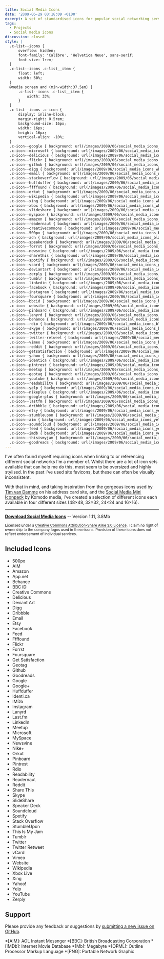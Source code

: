 ```yaml
---
title: Social Media Icons
date: '2009-06-29 00:18:09 +0100'
excerpt: A set of standardised icons for popular social networking services and tools.
tags:
  - Projects
  - Social media icons
discussion: closed
style: |
  .c-list--icons {
      overflow: hidden;
      font-family: 'Calibre', 'Helvetica Neue', sans-serif;
      font-size: 1rem;
  }
  .c-list--icons .c-list__item {
      float: left;
      width: 50%;
  }
  @media screen and (min-width:37.5em) {
      .c-list--icons .c-list__item {
          width: 33%;
      }
  }
  .c-list--icons .c-icon {
      display: inline-block;
      margin-right: 0.5rem;
      background-size: 16px;
      width: 16px;
      height: 16px;
      vertical-align: -10%;
  }
  .c-icon--google { background: url(/images/2009/06/social_media_icons_white_v1110.png) no-repeat 0 0;}
  .c-icon--microsoft { background: url(/images/2009/06/social_media_icons_white_v1110.png) no-repeat 0 -70px;}
  .c-icon--delicious { background: url(/images/2009/06/social_media_icons_white_v1110.png) no-repeat 0 -140px;}
  .c-icon--flickr { background: url(/images/2009/06/social_media_icons_white_v1110.png) no-repeat 0 -210px;}
  .c-icon--github { background: url(/images/2009/06/social_media_icons_white_v1110.png) no-repeat 0 -280px;}
  .c-icon--digg { background: url(/images/2009/06/social_media_icons_white_v1110.png) no-repeat 0 -350px;}
  .c-icon--email { background: url(/images/2009/06/social_media_icons_white_v1110.png) no-repeat 0 -420px;}
  .c-icon--stackoverflow { background: url(/images/2009/06/social_media_icons_white_v1110.png) no-repeat 0 -490px;}
  .c-icon--huffduffer { background: url(/images/2009/06/social_media_icons_white_v1110.png) no-repeat 0 -560px;}
  .c-icon--ffffound { background: url(/images/2009/06/social_media_icons_white_v1110.png) no-repeat 0 -630px;}
  .c-icon--orkut { background: url(/images/2009/06/social_media_icons_white_v1110.png) no-repeat 0 -700px;}
  .c-icon--wikipedia { background: url(/images/2009/06/social_media_icons_white_v1110.png) no-repeat 0 -770px;}
  .c-icon--xing { background: url(/images/2009/06/social_media_icons_white_v1110.png) no-repeat 0 -840px;}
  .c-icon--xbox { background: url(/images/2009/06/social_media_icons_white_v1110.png) no-repeat 0 -910px;}
  .c-icon--slideshare { background: url(/images/2009/06/social_media_icons_white_v1110.png) no-repeat 0 -980px;}
  .c-icon--myspace { background: url(/images/2009/06/social_media_icons_black_v1110.png) no-repeat 0 0;}
  .c-icon--amazon { background: url(/images/2009/06/social_media_icons_black_v1110.png) no-repeat 0 -70px;}
  .c-icon--readernaut { background: url(/images/2009/06/social_media_icons_black_v1110.png) no-repeat 0 -140px;}
  .c-icon--creativecommons { background: url(/images/2009/06/social_media_icons_black_v1110.png) no-repeat 0 -210px;}
  .c-icon--500px { background: url(/images/2009/06/social_media_icons_black_v1110.png) no-repeat 0 -280px;}
  .c-icon--adn { background: url(/images/2009/06/social_media_icons_black_v1110.png) no-repeat 0 -350px;}
  .c-icon--speakerdeck { background: url(/images/2009/06/social_media_icons_green_v1110.png) no-repeat 0 0;}
  .c-icon--forrst { background: url(/images/2009/06/social_media_icons_green_v1110.png) no-repeat 0 -70px;}
  .c-icon--newsvine { background: url(/images/2009/06/social_media_icons_green_v1110.png) no-repeat 0 -140px;}
  .c-icon--sharethis { background: url(/images/2009/06/social_media_icons_green_v1110.png) no-repeat 0 -210px;}
  .c-icon--spotify { background: url(/images/2009/06/social_media_icons_green_v1110.png) no-repeat 0 -280px;}
  .c-icon--vcard { background: url(/images/2009/06/social_media_icons_green_v1110.png) no-repeat 0 -350px;}
  .c-icon--deviantart { background: url(/images/2009/06/social_media_icons_green_v1110.png) no-repeat 0 -420px;}
  .c-icon--zerply { background: url(/images/2009/06/social_media_icons_green_v1110.png) no-repeat 0 -490px;}
  .c-icon--tumblr { background: url(/images/2009/06/social_media_icons_blue_v1110.png) no-repeat 0 0;}
  .c-icon--linkedin { background: url(/images/2009/06/social_media_icons_blue_v1110.png) no-repeat 0 -70px;}
  .c-icon--facebook { background: url(/images/2009/06/social_media_icons_blue_v1110.png) no-repeat 0 -140px;}
  .c-icon--instagram { background: url(/images/2009/06/social_media_icons_blue_v1110.png) no-repeat 0 -210px;}
  .c-icon--foursquare { background: url(/images/2009/06/social_media_icons_blue_v1110.png) no-repeat 0 -280px;}
  .c-icon--bbcid { background: url(/images/2009/06/social_media_icons_blue_v1110.png) no-repeat 0 -350px;}
  .c-icon--website { background: url(/images/2009/06/social_media_icons_blue_v1110.png) no-repeat 0 -420px;}
  .c-icon--pinboard { background: url(/images/2009/06/social_media_icons_blue_v1110.png) no-repeat 0 -490px;}
  .c-icon--lanyrd { background: url(/images/2009/06/social_media_icons_blue_v1110.png) no-repeat 0 -560px;}
  .c-icon--behance { background: url(/images/2009/06/social_media_icons_blue_v1110.png) no-repeat 0 -630px;}
  .c-icon--rdio { background: url(/images/2009/06/social_media_icons_blue_v1110.png) no-repeat 0 -700px;}
  .c-icon--skype { background: url(/images/2009/06/social_media_icons_blue_v1110.png) no-repeat 0 -770px;}
  .c-icon--twitter { background: url(/images/2009/06/social_media_icons_blue_v1110.png) no-repeat 0 -840px;}
  .c-icon--twitter-retweet { background: url(/images/2009/06/social_media_icons_blue_v1110.png) no-repeat 0 -910px;}
  .c-icon--vimeo { background: url(/images/2009/06/social_media_icons_blue_v1110.png) no-repeat 0 -980px;}
  .c-icon--reddit { background: url(/images/2009/06/social_media_icons_blue_v1110.png) no-repeat 0 -1050px;}
  .c-icon--getsatisfaction { background: url(/images/2009/06/social_media_icons_red_v1110.png) no-repeat 0 0px;}
  .c-icon--yahoo { background: url(/images/2009/06/social_media_icons_red_v1110.png) no-repeat 0 -70px;}
  .c-icon--identica { background: url(/images/2009/06/social_media_icons_red_v1110.png) no-repeat 0 -140px;}
  .c-icon--pintrest { background: url(/images/2009/06/social_media_icons_red_v1110.png) no-repeat 0 -210px;}
  .c-icon--meetup { background: url(/images/2009/06/social_media_icons_red_v1110.png) no-repeat 0 -280px;}
  .c-icon--geotag { background: url(/images/2009/06/social_media_icons_red_v1110.png) no-repeat 0 -350px;}
  .c-icon--youtube { background: url(/images/2009/06/social_media_icons_red_v1110.png) no-repeat 0 -420px;}
  .c-icon--readability { background: url(/images/2009/06/social_media_icons_red_v1110.png) no-repeat 0 -490px;}
  .c-icon--yelp { background: url(/images/2009/06/social_media_icons_red_v1110.png) no-repeat 0 -560px;}
  .c-icon--nikeplus { background: url(/images/2009/06/social_media_icons_red_v1110.png) no-repeat 0 -630px;}
  .c-icon--google-plus { background: url(/images/2009/06/social_media_icons_red_v1110.png) no-repeat 0 -700px;}
  .c-icon--lastfm { background: url(/images/2009/06/social_media_icons_red_v1110.png) no-repeat 0 -770px;}
  .c-icon--dribbble { background: url(/images/2009/06/social_media_icons_red_v1110.png) no-repeat 0 -840px;}
  .c-icon--etsy { background: url(/images/2009/06/social_media_icons_yellow_v1110.png) no-repeat 0 0;}
  .c-icon--stumbleupon { background: url(/images/2009/06/social_media_icons_yellow_v1110.png) no-repeat 0 -70px;}
  .c-icon--aim { background: url(/images/2009/06/social_media_icons_yellow_v1110.png) no-repeat 0 -140px;}
  .c-icon--soundcloud { background: url(/images/2009/06/social_media_icons_yellow_v1110.png) no-repeat 0 -210px;}
  .c-icon--feed { background: url(/images/2009/06/social_media_icons_yellow_v1110.png) no-repeat 0 -280px;}
  .c-icon--imdb { background: url(/images/2009/06/social_media_icons_yellow_v1110.png) no-repeat 0 -350px;}
  .c-icon--thisismyjam { background: url(/images/2009/06/social_media_icons_yellow_v1110.png) no-repeat 0 -420px;}
  .c-icon--goodreads { background: url(/images/2009/06/social_media_icons_yellow_v1110.png) no-repeat 0 -490px;}
---
```

I've often found myself requiring icons when linking to or referencing different social networks I'm a member of. Whilst there are a lot of icon sets available that can help me do this, most seem to be oversized and highly stylised. In the past I've used site favicons, but these can often be visually inconsistent.

With that in mind, and taking inspiration from the gorgeous icons used by [Tim van Damme][1] on his address card site, and the [Social Media Mini Iconpack][2] by Komodo media, I've created a selection of different icons each available in four different sizes (48×48, 32×32, 24×24 and 16×16).

* * *

**[Download Social Media Icons][3]** -- Version 1.11, 3.8Mb

<small>Licensed under a [Creative Commons Attribution-Share Alike 3.0 Licence][4]. I claim no right of ownership to the company logos used in these icons. Provision of these icons does not reflect endorsement of individual services.</small>

## Included Icons
<ul class="c-list c-list--icons">
    <li class="c-list__item"><span class="c-icon c-icon--500px"></span>500px</li>
    <li class="c-list__item"><span class="c-icon c-icon--aim"></span>AIM</li>
    <li class="c-list__item"><span class="c-icon c-icon--amazon"></span>Amazon</li>
    <li class="c-list__item"><span class="c-icon c-icon--adn"></span>App.net</li>
    <li class="c-list__item"><span class="c-icon c-icon--behance"></span>Behance</li>
    <li class="c-list__item"><span class="c-icon c-icon--bbcid"></span>BBC&nbsp;iD</li>
    <li class="c-list__item"><span class="c-icon c-icon--creativecommons"></span>Creative&nbsp;Commons</li>
    <li class="c-list__item"><span class="c-icon c-icon--delicious"></span>Delicious</li>
    <li class="c-list__item"><span class="c-icon c-icon--deviantart"></span>Deviant Art</li>
    <li class="c-list__item"><span class="c-icon c-icon--digg"></span>Digg</li>
    <li class="c-list__item"><span class="c-icon c-icon--dribbble"></span>Dribbble</li>
    <li class="c-list__item"><span class="c-icon c-icon--email"></span>Email</li>
    <li class="c-list__item"><span class="c-icon c-icon--etsy"></span>Etsy</li>
    <li class="c-list__item"><span class="c-icon c-icon--facebook"></span>Facebook</li>
    <li class="c-list__item"><span class="c-icon c-icon--feed"></span>Feed</li>
    <li class="c-list__item"><span class="c-icon c-icon--ffffound"></span>Ffffound</li>
    <li class="c-list__item"><span class="c-icon c-icon--flickr"></span>Flickr</li>
    <li class="c-list__item"><span class="c-icon c-icon--forrst"></span>Forrst</li>
    <li class="c-list__item"><span class="c-icon c-icon--foursquare"></span>Foursquare</li>
    <li class="c-list__item"><span class="c-icon c-icon--getsatisfaction"></span>Get&nbsp;Satisfaction</li>
    <li class="c-list__item"><span class="c-icon c-icon--geotag"></span>Geotag</li>
    <li class="c-list__item"><span class="c-icon c-icon--github"></span>Github</li>
    <li class="c-list__item"><span class="c-icon c-icon--goodreads"></span>Goodreads</li>
    <li class="c-list__item"><span class="c-icon c-icon--google"></span>Google</li>
    <li class="c-list__item"><span class="c-icon c-icon--google-plus"></span>Google+</li>
    <li class="c-list__item"><span class="c-icon c-icon--huffduffer"></span>Huffduffer</li>
    <li class="c-list__item"><span class="c-icon c-icon--identica"></span>Identi.ca</li>
    <li class="c-list__item"><span class="c-icon c-icon--imdb"></span>IMDb</li>
    <li class="c-list__item"><span class="c-icon c-icon--instagram"></span>Instagram</li>
    <li class="c-list__item"><span class="c-icon c-icon--lanyrd"></span>Lanyrd</li>
    <li class="c-list__item"><span class="c-icon c-icon--lastfm"></span>Last.fm</li>
    <li class="c-list__item"><span class="c-icon c-icon--linkedin"></span>LinkedIn</li>
    <li class="c-list__item"><span class="c-icon c-icon--meetup"></span>Meetup</li>
    <li class="c-list__item"><span class="c-icon c-icon--microsoft"></span>Microsoft</li>
    <li class="c-list__item"><span class="c-icon c-icon--myspace"></span>MySpace</li>
    <li class="c-list__item"><span class="c-icon c-icon--newsvine"></span>Newsvine</li>
    <li class="c-list__item"><span class="c-icon c-icon--nikeplus"></span>Nike+</li>
    <li class="c-list__item"><span class="c-icon c-icon--orkut"></span>Orkut</li>
    <li class="c-list__item"><span class="c-icon c-icon--pinboard"></span>Pinboard</li>
    <li class="c-list__item"><span class="c-icon c-icon--pintrest"></span>Pintrest</li>
    <li class="c-list__item"><span class="c-icon c-icon--rdio"></span>Rdio</li>
    <li class="c-list__item"><span class="c-icon c-icon--readability"></span>Readability</li>
    <li class="c-list__item"><span class="c-icon c-icon--readernaut"></span>Readernaut</li>
    <li class="c-list__item"><span class="c-icon c-icon--reddit"></span>Reddit</li>
    <li class="c-list__item"><span class="c-icon c-icon--sharethis"></span>Share&nbsp;This</li>
    <li class="c-list__item"><span class="c-icon c-icon--skype"></span>Skype</li>
    <li class="c-list__item"><span class="c-icon c-icon--slideshare"></span>SlideShare</li>
    <li class="c-list__item"><span class="c-icon c-icon--speakerdeck"></span>Speaker&nbsp;Deck</li>
    <li class="c-list__item"><span class="c-icon c-icon--soundcloud"></span>Soundcloud</li>
    <li class="c-list__item"><span class="c-icon c-icon--spotify"></span>Spotify</li>
    <li class="c-list__item"><span class="c-icon c-icon--stackoverflow"></span>Stack&nbsp;Overflow</li>
    <li class="c-list__item"><span class="c-icon c-icon--stumbleupon"></span>StumbleUpon</li>
    <li class="c-list__item"><span class="c-icon c-icon--thisismyjam"></span>This&nbsp;Is&nbsp;My&nbsp;Jam</li>
    <li class="c-list__item"><span class="c-icon c-icon--tumblr"></span>Tumblr</li>
    <li class="c-list__item"><span class="c-icon c-icon--twitter"></span>Twitter</li>
    <li class="c-list__item"><span class="c-icon c-icon--twitter-retweet"></span>Twitter&nbsp;Retweet</li>
    <li class="c-list__item"><span class="c-icon c-icon--vcard"></span>vCard</li>
    <li class="c-list__item"><span class="c-icon c-icon--vimeo"></span>Vimeo</li>
    <li class="c-list__item"><span class="c-icon c-icon--website"></span>Website</li>
    <li class="c-list__item"><span class="c-icon c-icon--wikipedia"></span>Wikipedia</li>
    <li class="c-list__item"><span class="c-icon c-icon--xbox"></span>Xbox&nbsp;Live</li>
    <li class="c-list__item"><span class="c-icon c-icon--xing"></span>Xing</li>
    <li class="c-list__item"><span class="c-icon c-icon--yahoo"></span>Yahoo!</li>
    <li class="c-list__item"><span class="c-icon c-icon--yelp"></span>Yelp</li>
    <li class="c-list__item"><span class="c-icon c-icon--youtube"></span>YouTube</li>
    <li class="c-list__item"><span class="c-icon c-icon--zerply"></span>Zerply</li>
</ul>

## Support
Please provide any feedback or suggestions by [submitting a new issue on GitHub][5].

[1]: http://timvandamme.com/
[2]: http://www.komodomedia.com/blog/2008/12/social-media-mini-iconpack/
[3]: https://github.com/paulrobertlloyd/socialmediaicons/archive/1.11.0.zip
[4]: http://creativecommons.org/licenses/by-sa/3.0/
[5]: https://github.com/paulrobertlloyd/socialmediaicons/issues

*[AIM]: AOL Instant Messnger
*[BBC]: British Broadcasting Corporation
*[IMDb]: Internet Movie Database
*[Mb]: Megabyte
*[OPML]: Outline Processor Markup Language
*[PNG]: Portable Network Graphic
